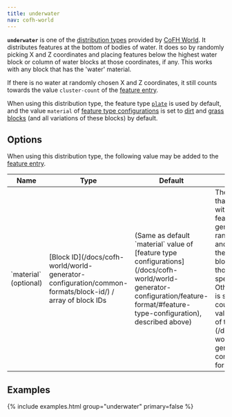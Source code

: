 ```yaml
---
title: underwater
nav: cofh-world
---
```


**`underwater`** is one of the [distribution
types](/docs/cofh-world/world-generator-configuration/distribution-types/)
provided by [CoFH World](/docs/cofh-world/). It distributes features at the
bottom of bodies of water. It does so by randomly picking X and Z coordinates
and placing features below the highest water block or column of water blocks at
those coordinates, if any. This works with any block that has the 'water'
material.

If there is no water at randomly chosen X and Z coordinates, it still counts
towards the value `cluster-count` of the [feature
entry](/docs/cofh-world/world-generator-configuration/feature-format/#features).

When using this distribution type, the feature type
[`plate`](/docs/cofh-world/world-generator-configuration/feature-types/plate/)
is used by default, and the value `material` of [feature type
configurations](/docs/cofh-world/world-generator-configuration/feature-format/#feature-type-configuration)
is set to [dirt](https://minecraft.gamepedia.com/Dirt) and [grass
blocks](https://minecraft.gamepedia.com/Grass_Block) (and all variations of
these blocks) by default.


Options
-------

When using this distribution type, the following value may be added to the
[feature
entry](/docs/cofh-world/world-generator-configuration/feature-format/#features).

<div class="uk-overflow-container">
    <table class="uk-table uk-table-striped uk-text-small">
        <thead>
            <tr>
                <th>Name</th>
                <th>Type</th>
                <th>Default</th>
                <th>Description</th>
            </tr>
        </thead>
        <tbody>
            <tr>
                <td markdown="span">`material` (optional)</td>
                <td markdown="span">
                    [Block ID](/docs/cofh-world/world-generator-configuration/common-formats/block-id/)
                    / array of block IDs
                </td>
                <td markdown="span">
                    (Same as default `material` value of
                    [feature type configurations](/docs/cofh-world/world-generator-configuration/feature-format/#feature-type-configuration),
                    described above)
                </td>
                <td markdown="span">
                    The type(s) of block that may be replaced with features.
                    A feature will only be generated at randomly chosen X and Z
                    coordinates if the type of the highest block below water at
                    those coordinates is specified here. Otherwise, the feature
                    is skipped, but still counts towards the value
                    `cluster-count` of the
                    [feature entry](/docs/cofh-world/world-generator-configuration/feature-format/#features).
                </td>
            </tr>
        </tbody>
    </table>
</div>


Examples
--------

{% include examples.html group="underwater" primary=false %}

